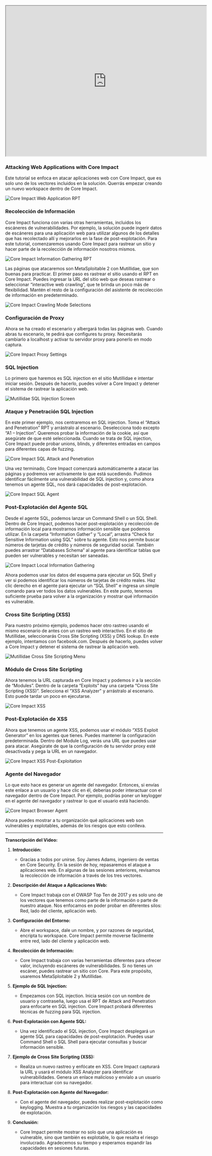 <iframe src="https://drive.google.com/file/d/17ZAR_6qAlR4wNcL54wGQa8MkM42Q1Hh4/preview" width="640" height="480" allow="autoplay"></iframe>





### Attacking Web Applications with Core Impact

Este tutorial se enfoca en atacar aplicaciones web con Core Impact, que es solo uno de los vectores incluidos en la solución. Querrás empezar creando un nuevo workspace dentro de Core Impact.

![Core Impact Web Application RPT](https://www.coresecurity.com/sites/default/files/2020-09/Core-Impact-Web-Application1.png)

### Recolección de Información

Core Impact funciona con varias otras herramientas, incluidos los escáneres de vulnerabilidades. Por ejemplo, la solución puede ingerir datos de escáneres para una aplicación web para utilizar algunos de los detalles que has recolectado allí y mejorarlos en la fase de post-explotación. Para este tutorial, comenzaremos usando Core Impact para rastrear un sitio y hacer parte de la recolección de información nosotros mismos.

![Core Impact Information Gathering RPT](https://www.coresecurity.com/sites/default/files/2020-09/Core-Impact-Web-Application-Information-Gathering.png)

Las páginas que atacaremos son MetaSploitable 2 con Mutillidae, que son buenas para practicar. El primer paso es rastrear el sitio usando el RPT en Core Impact. Puedes ingresar la URL del sitio web que deseas rastrear o seleccionar “interactive web crawling”, que te brinda un poco más de flexibilidad. Mantén el resto de la configuración del asistente de recolección de información en predeterminado.

![Core Impact Crawling Mode Selections](https://www.coresecurity.com/sites/default/files/2020-09/Core-Impact-Web-Application-Information-Gathering-Crawling.png)

### Configuración de Proxy

Ahora se ha creado el escenario y albergará todas las páginas web. Cuando abras tu escenario, te pedirá que configures tu proxy. Necesitarás cambiarlo a localhost y activar tu servidor proxy para ponerlo en modo captura.

![Core Impact Proxy Settings](https://www.coresecurity.com/sites/default/files/2020-09/Core-Impact-Web-Application-Information-Gathering-Proxy.png)

### SQL Injection

Lo primero que haremos es SQL injection en el sitio Mutillidae e intentar iniciar sesión. Después de hacerlo, puedes volver a Core Impact y detener el sistema de rastrear la aplicación web.

![Mutillidae SQL Injection Screen](https://www.coresecurity.com/sites/default/files/2020-09/Core-Impact-Web-Application-Information-sql-injection.png)

### Ataque y Penetración SQL Injection

En este primer ejemplo, nos centraremos en SQL injection. Toma el “Attack and Penetration” RPT y arrástralo al escenario. Deselecciona todo excepto “A1 – Injection”. Queremos probar la información de la cookie, así que asegúrate de que esté seleccionada. Cuando se trata de SQL injection, Core Impact puede probar unions, blinds, y diferentes entradas en campos para diferentes capas de fuzzing.

![Core Impact SQL Attack and Penetration](https://www.coresecurity.com/sites/default/files/2020-09/Core-Impact-Web-Application-Attack-and-penetration.png)

Una vez terminado, Core Impact comenzará automáticamente a atacar las páginas y podremos ver activamente lo que está sucediendo. Pudimos identificar fácilmente una vulnerabilidad de SQL injection y, como ahora tenemos un agente SQL, nos dará capacidades de post-explotación.

![Core Impact SQL Agent](https://www.coresecurity.com/sites/default/files/2020-09/Core-Impact-Web-Application-SQL-Agenyd.png)

### Post-Explotación del Agente SQL

Desde el agente SQL, podemos lanzar un Command Shell o un SQL Shell. Dentro de Core Impact, podemos hacer post-explotación y recolección de información local para mostrarnos información sensible que podemos utilizar. En la carpeta “Information Gather” y “Local”, arrastra “Check for Sensitive Information using SQL” sobre tu agente. Esto nos permite buscar números de tarjetas de crédito y números de seguridad social. También puedes arrastrar “Databases Schema” al agente para identificar tablas que pueden ser vulnerables y necesitan ser saneadas.

![Core Impact Local Information Gathering](https://www.coresecurity.com/sites/default/files/2020-09/Core-Impact-Web-Application-Information-Local.png)

Ahora podemos usar los datos del esquema para ejecutar un SQL Shell y ver si podemos identificar los números de tarjetas de crédito reales. Haz clic derecho en el agente para ejecutar un “SQL Shell” e ingresa un simple comando para ver todos los datos vulnerables. En este punto, tenemos suficiente prueba para volver a la organización y mostrar qué información es vulnerable.

### Cross Site Scripting (XSS)

Para nuestro próximo ejemplo, podemos hacer otro rastreo usando el mismo escenario de antes con un rastreo web interactivo. En el sitio de Mutillidae, seleccionarás Cross Site Scripting (XSS) y DNS lookup. En este ejemplo, intentamos con facebook.com. Después de hacerlo, puedes volver a Core Impact y detener el sistema de rastrear la aplicación web.

![Mutillidae Cross Site Scripting Menu](https://www.coresecurity.com/sites/default/files/2020-09/Core-Impact-Web-Application-XSS.png)

### Módulo de Cross Site Scripting

Ahora tenemos la URL capturada en Core Impact y podemos ir a la sección de “Modules”. Dentro de la carpeta “Exploits” hay una carpeta “Cross Site Scripting (XSS)”. Selecciona el “XSS Analyzer" y arrástralo al escenario. Esto puede tardar un poco en ejecutarse.

![Core Impact XSS](https://www.coresecurity.com/sites/default/files/2020-09/Core-Impact-Web-Application-XSS-Module.png)

### Post-Explotación de XSS

Ahora que tenemos un agente XSS, podemos usar el módulo “XSS Exploit Generator” en los agentes que tienes. Puedes mantener la configuración predeterminada. Dentro del Module Log, verás una URL que puedes usar para atacar. Asegúrate de que la configuración de tu servidor proxy esté desactivada y pega la URL en un navegador.

![Core Impact XSS Post-Exploitation](https://www.coresecurity.com/sites/default/files/2020-09/Core-Impact-Web-Application-XSS-Post-exploitation.png)

### Agente del Navegador

Lo que esto hace es generar un agente del navegador. Entonces, si envías este enlace a un usuario y hace clic en él, deberías poder interactuar con el navegador dentro de Core Impact. Por ejemplo, podrías poner un keylogger en el agente del navegador y rastrear lo que el usuario está haciendo.

![Core Impact Browser Agent](https://www.coresecurity.com/sites/default/files/2020-09/Core-Impact-Web-Application-Browser-Agent.png)

Ahora puedes mostrar a tu organización qué aplicaciones web son vulnerables y explotables, además de los riesgos que esto conlleva.

---

**Transcripción del Video:**

1. **Introducción:**
   - Gracias a todos por unirse. Soy James Adams, ingeniero de ventas en Core Security. En la sesión de hoy, repasaremos el ataque a aplicaciones web. En algunas de las sesiones anteriores, revisamos la recolección de información a través de los tres vectores.

2. **Descripción del Ataque a Aplicaciones Web:**
   - Core Impact trabaja con el OWASP Top Ten de 2017 y es solo uno de los vectores que tenemos como parte de la información o parte de nuestro ataque. Nos enfocamos en poder probar en diferentes silos: Red, lado del cliente, aplicación web.

3. **Configuración del Entorno:**
   - Abre el workspace, dale un nombre, y por razones de seguridad, encripta tu workspace. Core Impact permite moverse fácilmente entre red, lado del cliente y aplicación web.

4. **Recolección de Información:**
   - Core Impact trabaja con varias herramientas diferentes para ofrecer valor, incluyendo escáneres de vulnerabilidades. Si no tienes un escáner, puedes rastrear un sitio con Core. Para este propósito, usaremos MetaSploitable 2 y Mutillidae.

5. **Ejemplo de SQL Injection:**
   - Empezamos con SQL injection. Inicia sesión con un nombre de usuario y contraseña, luego usa el RPT de Attack and Penetration para enfocarte en SQL injection. Core Impact probará diferentes técnicas de fuzzing para SQL injection.

6. **Post-Explotación con Agente SQL:**
   - Una vez identificado el SQL injection, Core Impact desplegará un agente SQL para capacidades de post-explotación. Puedes usar Command Shell o SQL Shell para ejecutar consultas y buscar información sensible.

7. **Ejemplo de Cross Site Scripting (XSS):**
   - Realiza un nuevo rastreo y enfócate en XSS. Core Impact capturará la URL y usará el módulo XSS Analyzer para identificar vulnerabilidades. Genera un enlace malicioso y envíalo a un usuario para interactuar con su navegador.

8. **Post-Explotación con Agente del Navegador:**
   - Con el agente del navegador, puedes realizar post-explotación como keylogging. Muestra a tu organización los riesgos y las capacidades de explotación.

9. **Conclusión:**
   - Core Impact permite mostrar no solo que una aplicación es vulnerable, sino que también es explotable, lo que resalta el riesgo involucrado. Agradecemos su tiempo y esperamos expandir las capacidades en sesiones futuras.
